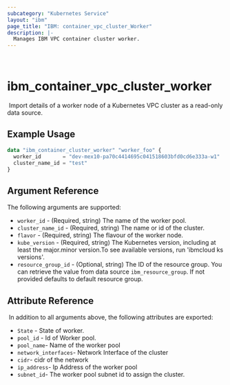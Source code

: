 ```yaml
---
subcategory: "Kubernetes Service"
layout: "ibm"
page_title: "IBM: container_vpc_cluster_Worker"
description: |-
  Manages IBM VPC container cluster worker.
---
```

​
# ibm\_container_vpc_cluster_worker
​
Import details of a worker node of a Kubernetes VPC cluster as a read-only data source. 

## Example Usage
```terraform
data "ibm_container_cluster_worker" "worker_foo" {
  worker_id       = "dev-mex10-pa70c4414695c041518603bfd0cd6e333a-w1"
  cluster_name_id = "test"
}
```

## Argument Reference

The following arguments are supported:  

* `worker_id` - (Required, string) The name of the worker pool.
* `cluster_name_id` - (Required, string) The name or id of the cluster.
* `flavor` - (Required, string) The flavour of the worker node.
* `kube_version` -  (Required, string) The Kubernetes version, including at least the major.minor version.To see available versions, run 'ibmcloud ks versions'.
* `resource_group_id` - (Optional, string) The ID of the resource group.  You can retrieve the value from data source `ibm_resource_group`. If not provided defaults to default resource group.

## Attribute Reference
​
In addition to all arguments above, the following attributes are exported:

* `State` - State of worker.
* `pool_id` - Id of Worker pool.
* `pool_name`- Name of the worker pool
* `network_interfaces`- Network Interface of the cluster
 * `cidr`- cidr of the network
 * `ip_address`- Ip Address of the worker pool
 * `subnet_id`- The worker pool subnet id to assign the cluster.